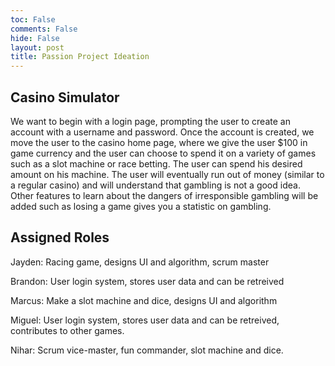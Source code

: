 ```yaml
---
toc: False
comments: False
hide: False
layout: post
title: Passion Project Ideation
---
```


## Casino Simulator

We want to begin with a login page, prompting the user to create an account with a username and password. Once the account is created, we move the user to the casino home page, where we give the user $100 in game currency and the user can choose to spend it on a variety of games such as a slot machine or race betting. The user can spend his desired amount on his machine. The user will eventually run out of money (similar to a regular casino) and will understand that gambling is not a good idea. Other features to learn about the dangers of irresponsible gambling will be added such as losing a game gives you a statistic on gambling.

## Assigned Roles

Jayden: Racing game, designs UI and algorithm, scrum master

Brandon: User login system, stores user data and can be retreived  

Marcus: Make a slot machine and dice, designs UI and algorithm

Miguel: User login system, stores user data and can be retreived, contributes to other games.

Nihar: Scrum vice-master, fun commander, slot machine and dice. 